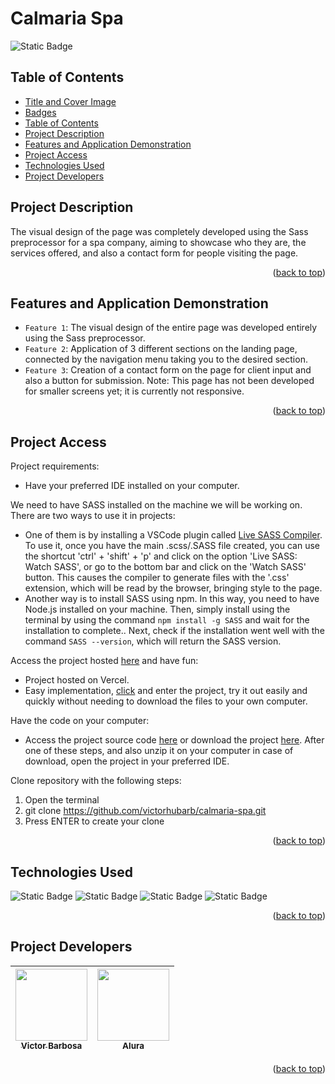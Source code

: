 # Calmaria Spa <a name="readme-top"></a>
![Static Badge](https://img.shields.io/badge/status-completed-green?style=for-the-badge)

## Table of Contents 
* [Title and Cover Image](#title-and-cover-image)
* [Badges](#badges)
* [Table of Contents](#table-of-contents)
* [Project Description](#project-description)
* [Features and Application Demonstration](#features-and-application-demonstration)
* [Project Access](#project-access)
* [Technologies Used](#technologies-used)
* [Project Developers](#project-developers)

## Project Description
The visual design of the page was completely developed using the Sass preprocessor for a spa company, aiming to showcase who they are, the services offered, and also a contact form for people visiting the page.
<p align="right">(<a href="#readme-top">back to top</a>)</p>
 
## Features and Application Demonstration
- `Feature 1`: The visual design of the entire page was developed entirely using the Sass preprocessor.
- `Feature 2`: Application of 3 different sections on the landing page, connected by the navigation menu taking you to the desired section.
- `Feature 3`: Creation of a contact form on the page for client input and also a button for submission.
Note: This page has not been developed for smaller screens yet; it is currently not responsive.
<p align="right">(<a href="#readme-top">back to top</a>)</p>

## Project Access
Project requirements:
 - Have your preferred IDE installed on your computer.

We need to have SASS installed on the machine we will be working on. There are two ways to use it in projects: 
  - One of them is by installing a VSCode plugin called [Live SASS Compiler](https://marketplace.visualstudio.com/items?itemName=glenn2223.live-SASS). To use it, once you have the main .scss/.SASS file created, you can use the shortcut 'ctrl' + 'shift' + 'p' and click on the option 'Live SASS: Watch SASS', or go to the bottom bar and click on the 'Watch SASS' button. This causes the compiler to generate files with the '.css' extension, which will be read by the browser, bringing style to the page.
  - Another way is to install SASS using npm. In this way, you need to have Node.js installed on your machine. Then, simply install using the terminal by using the command `npm install -g SASS` and wait for the installation to complete.. Next, check if the installation went well with the command `SASS --version`, which will return the SASS version.

Access the project hosted [here](https://portfolio-page-five-alpha.vercel.app) and have fun:
 - Project hosted on Vercel.
 - Easy implementation, [click](https://portfolio-page-five-alpha.vercel.app) and enter the project, try it out easily and quickly without needing to download the files to your own computer.

Have the code on your computer:
 - Access the project source code [here](https://github.com/victorhubarb/calmaria-spa) or download the project [here](https://github.com/victorhubarb/calmaria-spa/archive/refs/heads/main.zip). After one of these steps, and also unzip it on your computer in case of download, open the project in your preferred IDE.

Clone repository with the following steps:
 1. Open the terminal
 2. git clone https://github.com/victorhubarb/calmaria-spa.git
 3. Press ENTER to create your clone
<p align="right">(<a href="#readme-top">back to top</a>)</p>

## Technologies Used
![Static Badge](https://img.shields.io/badge/HTML5-E34F26?style=for-the-badge&logo=html5&logoColor=white)
![Static Badge](https://img.shields.io/badge/CSS3-1572B6?style=for-the-badge&logo=css3&logoColor=white)
![Static Badge](https://img.shields.io/badge/Sass-CC6699?style=for-the-badge&logo=sass&logoColor=white)
![Static Badge](https://img.shields.io/badge/Figma-F24E1E?style=for-the-badge&logo=figma&logoColor=white)
<p align="right">(<a href="#readme-top">back to top</a>)</p>

## Project Developers
| [<img loading="lazy" src="https://avatars.githubusercontent.com/u/80085116?v=4" width=115><br><sub>Victor Barbosa</sub>](https://github.com/victorhubarb) | [<img loading="lazy" src="https://avatars.githubusercontent.com/u/4975968?s=200&v=4" width=115><br><sub>Alura</sub>](https://github.com/alura-cursos) |
| :---: | :--: |
<p align="right">(<a href="#readme-top">back to top</a>)</p>
